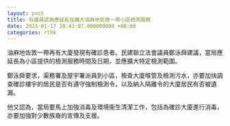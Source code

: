 ```yaml
---
layout: post
title: 有議員認為應延長及擴大油麻地佐敦一帶小區檢測服務
date: 2021-01-17 20:43:07.000000000 +08:00
categories: rthk
---
```


油麻地佐敦一帶再有大廈發現有確診患者。民建聯立法會議員鄭泳舜建議，當局應延長為小區提供的檢測服務時間及日期，並應擴大特定檢測範圍。

鄭泳舜要求，渠務署及屋宇署派員到小區，檢查大廈喉管及檢測污水，亦要加快調查確診樓宇的居民是否有遵守強制檢測令，以及納入隔離令的大廈居民有否被遺漏。

他又認為，當局要馬上加強消毒及環境衞生清潔工作，包括為確診大廈進行消毒，亦要加強對少數族裔的宣傳及支援。
